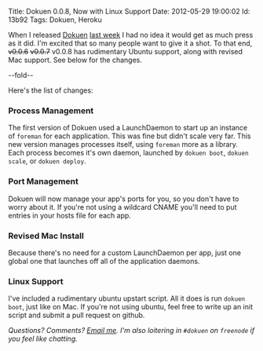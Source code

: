 Title: Dokuen 0.0.8, Now with Linux Support
Date:  2012-05-29 19:00:02
Id:    13b92
Tags:  Dokuen, Heroku

When I released [Dokuen](https://github.com/peterkeen/dokuen) [last week](/2012-05-20-dokuen-update.html) I had no idea it would get as much press as it did. I'm excited that so many people want to give it a shot. To that end, <strike>v0.0.6</strike> <strike>v0.0.7</strike> v0.0.8 has rudimentary Ubuntu support, along with revised Mac support. See below for the changes.

--fold--

Here's the list of changes:

### Process Management

The first version of Dokuen used a LaunchDaemon to start up an instance of `foreman` for each application. This was fine but didn't scale very far. This new version manages processes itself, using `foreman` more as a library. Each process becomes it's own daemon, launched by `dokuen boot`, `dokuen scale`, or `dokuen deploy`.

### Port Management

Dokuen will now manage your app's ports for you, so you don't have to worry about it. If you're not using a wildcard CNAME you'll need to put entries in your hosts file for each app.

### Revised Mac Install

Because there's no need for a custom LaunchDaemon per app, just one global one that launches off all of the application daemons. 

### Linux Support

I've included a rudimentary ubuntu upstart script. All it does is run `dokuen boot`, just like on Mac. If you're not using ubuntu, feel free to write up an init script and submit a pull request on github.

*Questions? Comments? [Email me](mailto:pete@bugsplat.info). I'm also loitering in `#dokuen` on `freenode` if you feel like chatting.*

